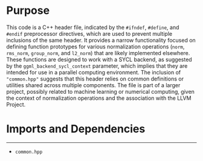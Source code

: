 # Purpose
This code is a C++ header file, indicated by the `#ifndef`, `#define`, and `#endif` preprocessor directives, which are used to prevent multiple inclusions of the same header. It provides a narrow functionality focused on defining function prototypes for various normalization operations (`norm`, `rms_norm`, `group_norm`, and `l2_norm`) that are likely implemented elsewhere. These functions are designed to work with a SYCL backend, as suggested by the `ggml_backend_sycl_context` parameter, which implies that they are intended for use in a parallel computing environment. The inclusion of `"common.hpp"` suggests that this header relies on common definitions or utilities shared across multiple components. The file is part of a larger project, possibly related to machine learning or numerical computing, given the context of normalization operations and the association with the LLVM Project.
# Imports and Dependencies

---
- `common.hpp`



